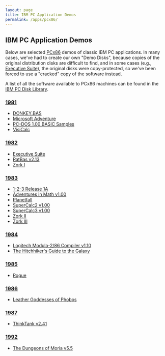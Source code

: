 ```yaml
---
layout: page
title: IBM PC Application Demos
permalink: /apps/pcx86/
---
```


IBM PC Application Demos
------------------------

Below are selected [PCx86](/docs/about/pcx86/) demos of classic IBM PC applications.  In many cases,
we've had to create our own "Demo Disks", because copies of the original distribution disks are difficult
to find, and in some cases (e.g., [Executive Suite](1982/esuite/)), the original disks were
copy-protected, so we've been forced to use a "cracked" copy of the software instead.

A list of all the software available to PCx86 machines can be found in the [IBM PC Disk Library](/disks/pcx86/).

### [1981](1981/)

* [DONKEY.BAS](1981/donkey/)
* [Microsoft Adventure](/disks/pcx86/games/microsoft/adventure/)
* [PC-DOS 1.00 BASIC Samples](1981/basic/)
* [VisiCalc](1981/visicalc/)

### [1982](1982/)

* [Executive Suite](1982/esuite/)
* [RatBas v2.13](1982/ratbas/)
* [Zork I](/disks/pcx86/games/infocom/zork1/)

### [1983](1983/)

* [1-2-3 Release 1A](/disks/pcx86/apps/lotus/123/)
* [Adventures in Math v1.00](1983/adventmath/)
* [Planetfall](/disks/pcx86/games/infocom/planet/)
* [SuperCalc2 v1.00](/disks/pcx86/apps/other/sc2/1.00/)
* [SuperCalc3 v1.00](/disks/pcx86/apps/other/sc3/1.00/)
* [Zork II](/disks/pcx86/games/infocom/zork2/)
* [Zork III](/disks/pcx86/games/infocom/zork3/)

### [1984](1984/)

* [Logitech Modula-2/86 Compiler v1.10](1984/modula2/)
* [The Hitchhiker's Guide to the Galaxy](/disks/pcx86/games/infocom/hhiker/)

### [1985](1985/)

* [Rogue](1985/rogue/)

### [1986](1986/)

* [Leather Goddesses of Phobos](/disks/pcx86/games/infocom/phobos/)

### [1987](1987/)

* [ThinkTank v2.41](1987/thinktank/)

### [1992](1992/)

* [The Dungeons of Moria v5.5](1992/moria/)
